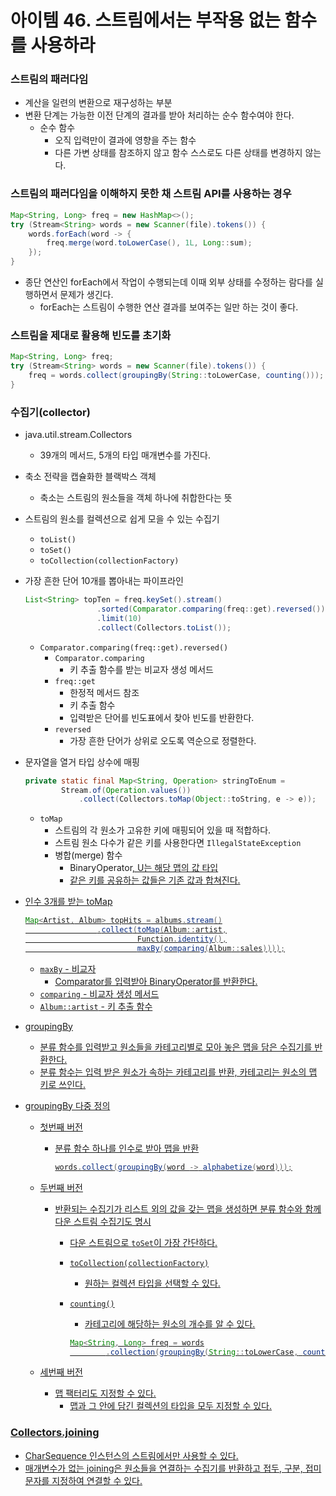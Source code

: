 # 아이템 46. 스트림에서는 부작용 없는 함수를 사용하라

### 스트림의 패러다임

- 계산을 일련의 변환으로 재구성하는 부분
- 변환 단계는 가능한 이전 단계의 결과를 받아 처리하는 순수 함수여야 한다.
    - 순수 함수
        - 오직 입력만이 결과에 영향을 주는 함수
        - 다른 가변 상태를 참조하지 않고 함수 스스로도 다른 상태를 변경하지 않는다.

### 스트림의 패러다임을 이해하지 못한 채 스트림 API를 사용하는 경우

```java
Map<String, Long> freq = new HashMap<>();
try (Stream<String> words = new Scanner(file).tokens()) {
    words.forEach(word -> {
        freq.merge(word.toLowerCase(), 1L, Long::sum);
    });
}
```

- 종단 연산인 forEach에서 작업이 수행되는데 이때 외부 상태를 수정하는 람다를 실행하면서 문제가 생긴다.
    - forEach는 스트림이 수행한 연산 결과를 보여주는 일만 하는 것이 좋다.


### 스트림을 제대로 활용해 빈도를 초기화

```java
Map<String, Long> freq;
try (Stream<String> words = new Scanner(file).tokens()) {
    freq = words.collect(groupingBy(String::toLowerCase, counting()));
}
```

### 수집기(collector)

- java.util.stream.Collectors
    - 39개의 메서드, 5개의 타입 매개변수를 가진다.
- 축소 전략을 캡슐화한 블랙박스 객체
    - 축소는 스트림의 원소들을 객체 하나에 취합한다는 뜻
- 스트림의 원소를 컬렉션으로 쉽게 모을 수 있는 수집기
    - `toList()`
    - `toSet()`
    - `toCollection(collectionFactory)`
- 가장 흔한 단어 10개를 뽑아내는 파이프라인

    ```java
    List<String> topTen = freq.keySet().stream()
                    .sorted(Comparator.comparing(freq::get).reversed())
                    .limit(10)
                    .collect(Collectors.toList());
    ```

    - `Comparator.comparing(freq::get).reversed()`
        - `Comparator.comparing`
            - 키 추출 함수를 받는 비교자 생성 메서드
        - `freq::get`
            - 한정적 메서드 참조
            - 키 추출 함수
            - 입력받은 단어를 빈도표에서 찾아 빈도를 반환한다.
        - `reversed`
            - 가장 흔한 단어가 상위로 오도록 역순으로 정렬한다.
- 문자열을 열거 타입 상수에 매핑

    ```java
    private static final Map<String, Operation> stringToEnum = 
            Stream.of(Operation.values())
                .collect(Collectors.toMap(Object::toString, e -> e));
    ```

    - `toMap`
        - 스트림의 각 원소가 고유한 키에 매핑되어 있을 때 적합하다.
        - 스트림 원소 다수가 같은 키를 사용한다면 `IllegalStateException`
        - 병합(merge) 함수
            - BinaryOperator<U>, U는 해당 맵의 값 타입
            - 같은 키를 공유하는 값들은  기존 값과 합쳐진다.
- 인수 3개를 받는 toMap

    ```java
    Map<Artist, Album> topHits = albums.stream()
                    .collect(toMap(Album::artist,
                             Function.identity(),
                             maxBy(comparing(Album::sales))));
    ```

    - `maxBy` - 비교자
        - Comparator<T>를 입력받아 BinaryOperator<T>를 반환한다.
    - `comparing` - 비교자 생성 메서드
    - `Album::artist` - 키 추출 함수
- groupingBy
    - 분류 함수를 입력받고 원소들을 카테고리별로 모아 놓은 맵을 담은 수집기를 반환한다.
    - 분류 함수는 입력 받은 원소가 속하는 카테고리를 반환, 카테고리는 원소의 맵 키로 쓰인다.
- groupingBy 다중 정의
    - 첫번째 버전
        - 분류 함수 하나를 인수로 받아 맵을 반환

            ```java
            words.collect(groupingBy(word -> alphabetize(word)));
            ```

    - 두번째 버전
        - 반환되는 수집기가 리스트 외의 값을 갖는 맵을 생성하면 분류 함수와 함께 다운 스트림 수집기도 명시
            - 다운 스트림으로 `toSet`이 가장 간단하다.
            - `toCollection(collectionFactory)`
                - 원하는 컬렉션 타입을 선택할 수 있다.
            - `counting()`
                - 카테고리에 해당하는 원소의 개수를 알 수 있다.

                ```java
                Map<String, Long> freq = words
                        .collection(groupingBy(String::toLowerCase, counting()));
                ```

    - 세번째 버전
        - 맵 팩터리도 지정할 수 있다.
            - 맵과 그 안에 담긴 컬렉션의 타입을 모두 지정할 수 있다.

### Collectors.joining

- CharSequence 인스턴스의 스트림에서만 사용할 수 있다.
- 매개변수가 없는 joining은 원소들을 연결하는 수집기를 반환하고 접두, 구분, 접미 문자를 지정하여 연결할 수 있다.